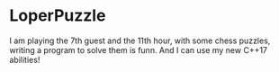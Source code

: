 # LoperPuzzle

I am playing the 7th guest and the 11th hour, with some chess puzzles, writing a program to solve them is funn. And I can use my new C++17 abilities!

